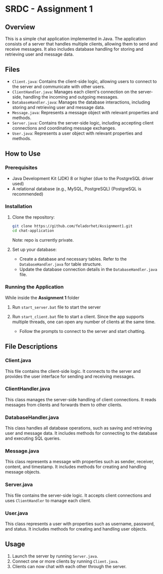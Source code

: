 
# SRDC - Assignment 1

## Overview

This is a simple chat application implemented in Java. The application consists of a server that handles multiple clients, allowing them to send and receive messages. It also includes database handling for storing and retrieving user and message data.

## Files

- `Client.java`: Contains the client-side logic, allowing users to connect to the server and communicate with other users.
- `ClientHandler.java`: Manages each client's connection on the server-side, handling the incoming and outgoing messages.
- `DatabaseHandler.java`: Manages the database interactions, including storing and retrieving user and message data.
- `Message.java`: Represents a message object with relevant properties and methods.
- `Server.java`: Contains the server-side logic, including accepting client connections and coordinating message exchanges.
- `User.java`: Represents a user object with relevant properties and methods.

## How to Use

### Prerequisites

- Java Development Kit (JDK) 8 or higher (due to the PostgreSQL driver used)
- A relational database (e.g., MySQL, PostgreSQL) (PostgreSQL is recommended)

### Installation

1. Clone the repository:

   ```sh
   git clone https://github.com/feladorhet/Assignment1.git
   cd chat-application
   ```
   Note: repo is currently private.

2. Set up your database:
   - Create a database and necessary tables. Refer to the `DatabaseHandler.java` for table structure.
   - Update the database connection details in the `DatabaseHandler.java` file.

### Running the Application

While inside the **Assignment 1** folder

1. Run `start_server.bat` file to start the server

2. Run `start_client.bat` file to start a client. Since the app supports multiple threads, one can open any number of clients at the same time.

   - Follow the prompts to connect to the server and start chatting.

## File Descriptions

### Client.java

This file contains the client-side logic. It connects to the server and provides the user interface for sending and receiving messages.

### ClientHandler.java

This class manages the server-side handling of client connections. It reads messages from clients and forwards them to other clients.

### DatabaseHandler.java

This class handles all database operations, such as saving and retrieving user and message data. It includes methods for connecting to the database and executing SQL queries.

### Message.java

This class represents a message with properties such as sender, receiver, content, and timestamp. It includes methods for creating and handling message objects.

### Server.java

This file contains the server-side logic. It accepts client connections and uses `ClientHandler` to manage each client.

### User.java

This class represents a user with properties such as username, password, and status. It includes methods for creating and handling user objects.

## Usage

1. Launch the server by running `Server.java`.
2. Connect one or more clients by running `Client.java`.
3. Clients can now chat with each other through the server.
